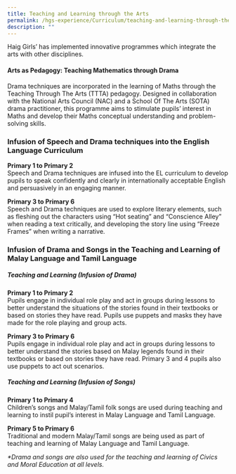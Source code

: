 ```yaml
---
title: Teaching and Learning through the Arts
permalink: /hgs-experience/Curriculum/teaching-and-learning-through-the-arts/
description: ""
---
```


Haig Girls’ has implemented innovative programmes which integrate the arts with other disciplines. 

#### Arts as Pedagogy: Teaching Mathematics through Drama
Drama techniques are incorporated in the learning of Maths through the Teaching Through The Arts (TTTA) pedagogy. Designed in collaboration with the National Arts Council (NAC) and a School Of The Arts (SOTA) drama practitioner, this programme aims to stimulate pupils’ interest in Maths and develop their Maths conceptual understanding and problem-solving skills.

### Infusion of Speech and Drama techniques into the English Language Curriculum
**Primary 1 to Primary 2**   
Speech and Drama techniques are infused into the EL curriculum to develop pupils to speak confidently and clearly in internationally acceptable English and persuasively in an engaging manner.

**Primary 3 to Primary 6**   
Speech and Drama techniques are used to explore literary elements, such as fleshing out the characters using “Hot seating” and “Conscience Alley” when reading a text critically, and developing the story line using “Freeze Frames” when writing a narrative.

### Infusion of Drama and Songs in the Teaching and Learning of Malay Language and Tamil Language
##### Teaching and Learning (Infusion of Drama)
**Primary 1 to Primary 2**   
Pupils engage in individual role play and act in groups during lessons to better understand the situations of the stories found in their textbooks or based on stories they have read. Pupils use puppets and masks they have made for the role playing and group acts.

**Primary 3 to Primary 6**    
Pupils engage in individual role play and act in groups during lessons to better understand the stories based on Malay legends found in their textbooks or based on stories they have read. Primary 3 and 4 pupils also use puppets to act out scenarios.

##### Teaching and Learning (Infusion of Songs)
**Primary 1 to Primary 4**   
Children’s songs and Malay/Tamil folk songs are used during teaching and learning to instil pupil’s interest in Malay Language and Tamil Language.

**Primary 5 to Primary 6**   
Traditional and modern Malay/Tamil songs are being used as part of teaching and learning of Malay Language and Tamil Language.

*\*Drama and songs are also used for the teaching and learning of Civics and Moral Education at all levels.*